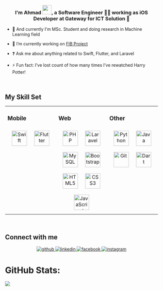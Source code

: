 
### <div align="center">I'm Ahmad <img src="https://raw.githubusercontent.com/MartinHeinz/MartinHeinz/master/wave.gif" width="30px" height="30px">, a Software Engineer 👨‍💻 working as iOS Developer at  Gateway for ICT Solution 🚀</div>  
  

- 🌱 And currently I'm MSc. Student and doing research in Machine Learning field  
  

- 🔭 I’m currently working on [FIB Project](https://fib.iq)  
  

- ❓ Ask me about anything related to Swift, Flutter, and Laravel  
  

- ⚡ Fun fact: I’ve lost count of how many times I’ve rewatched Harry Potter!
  

<br/>  


## My Skill Set  
<table align="center"><tr><td valign="top" width="33%">



### Mobile  
<div align="center">  
<a href="https://developer.apple.com/swift/" target="_blank"><img style="margin: 10px" src="https://developer.apple.com/assets/elements/icons/swift-playgrounds/swift-playgrounds-96x96.png" alt="Swift" height="50" /></a>  
<a href="https://flutter.dev/" target="_blank"><img style="margin: 10px" src="https://cdn.prod.website-files.com/5ee12d8d7f840543bde883de/5ef3a1148ac97166a06253c1_flutter-logo-white-inset.svg" alt="Flutter" height="50" /></a>  
</div>

</td><td valign="top" width="33%">



### Web  
<div align="center">  
<a href="https://www.php.net/" target="_blank"><img style="margin: 10px" src="https://upload.wikimedia.org/wikipedia/commons/3/31/Webysther_20160423_-_Elephpant.svg" alt="PHP" height="50" /></a>  
<a href="https://laravel.com/" target="_blank"><img style="margin: 10px" src="https://upload.wikimedia.org/wikipedia/commons/thumb/9/9a/Laravel.svg/1969px-Laravel.svg.png" alt="Laravel" height="50" /></a>  
<a href="https://www.mysql.com/" target="_blank"><img style="margin: 10px" src="https://download.logo.wine/logo/MySQL/MySQL-Logo.wine.png" alt="MySQL" height="50" /></a>  
<a href="https://getbootstrap.com/docs/3.4/javascript/" target="_blank"><img style="margin: 10px" src="https://upload.wikimedia.org/wikipedia/commons/thumb/b/b2/Bootstrap_logo.svg/512px-Bootstrap_logo.svg.png?20210507000024" alt="Bootstrap" height="50" /></a>
<a href="https://en.wikipedia.org/wiki/HTML5" target="_blank"><img style="margin: 10px" src="https://upload.wikimedia.org/wikipedia/commons/0/00/HTML5_logo_black.svg" alt="HTML5" height="50" /></a>  
<a href="https://www.w3schools.com/css/" target="_blank"><img style="margin: 10px" src="https://i0.wp.com/gledevelopment.com/wp-content/uploads/2016/03/css-logo.png?fit=500%2C500&ssl=1" alt="CSS3" height="50" /></a>
<a href="https://www.javascript.com/" target="_blank"><img style="margin: 10px" src="https://wildcardcorp.com/image-repository/javascript-icon.png/@@images/image.png" alt="JavaScript" height="50" /></a>
</div>

</td><td valign="top" width="33%">



### Other  
<div align="center">  
<a href="https://www.python.org/" target="_blank"><img style="margin: 10px" src="https://profilinator.rishav.dev/skills-assets/python-original.svg" alt="Python" height="50" /></a>  
<a href="https://www.java.com/" target="_blank"><img style="margin: 10px" src="https://profilinator.rishav.dev/skills-assets/java-original-wordmark.svg" alt="Java" height="50" /></a>  
<a href="https://github.com/" target="_blank"><img style="margin: 10px" src="https://profilinator.rishav.dev/skills-assets/git-scm-icon.svg" alt="Git" height="50" /></a>  
<a href="https://dart.dev/" target="_blank"><img style="margin: 10px" src="https://profilinator.rishav.dev/skills-assets/dartlang-icon.svg" alt="Dart" height="50" /></a>  
</div>

</td></tr></table>  

<br/>  


## Connect with me  
<div align="center">
<a href="https://github.com/ahm4d-masood" target="_blank">
<img src=https://img.shields.io/badge/github-%2324292e.svg?&style=for-the-badge&logo=github&logoColor=white alt=github style="margin-bottom: 5px;" />
</a>
<a href="https://linkedin.com/in/ahmad-masood-6a8115202" target="_blank">
<img src=https://img.shields.io/badge/linkedin-%231E77B5.svg?&style=for-the-badge&logo=linkedin&logoColor=white alt=linkedin style="margin-bottom: 5px;" />
</a>
<a href="https://www.facebook.com/ahmad.masood.99" target="_blank">
<img src=https://img.shields.io/badge/facebook-%232E87FB.svg?&style=for-the-badge&logo=facebook&logoColor=white alt=facebook style="margin-bottom: 5px;" />
</a>
<a href="https://instagram.com/ahmad._.masood" target="_blank">
<img src=https://img.shields.io/badge/instagram-%23000000.svg?&style=for-the-badge&logo=instagram&logoColor=white alt=instagram style="margin-bottom: 5px;" />
</a>  
</div>  

# GitHub Stats:
![](https://github-readme-streak-stats.herokuapp.com/?user=Ahm4d-Masood&theme=vision-friendly-dark&hide_border=false)<br/>
